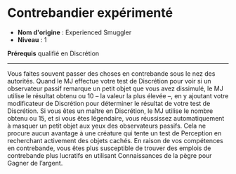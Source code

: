 # Contrebandier expérimenté

 * **Nom d'origine** : Experienced Smuggler
 * **Niveau** : 1


<p><span id="ctl00_MainContent_DetailedOutput"><strong>Prérequis</strong> qualifié en Discrétion<br></span></p>
<hr>
<p>Vous faites souvent passer des choses en contrebande sous le nez des autorités. Quand le MJ effectue votre test de Discrétion pour voir si un observateur passif remarque un petit objet que vous avez dissimulé, le MJ utilise le résultat obtenu ou 10 – la valeur la plus élevée –, en y ajoutant votre modificateur de Discrétion pour déterminer le résultat de votre test de Discrétion. Si vous êtes un maître en Discrétion, le MJ utilise le nombre obtenu ou 15, et si vous êtes légendaire, vous réussissez automatiquement à masquer un petit objet aux yeux des observateurs passifs. Cela ne procure aucun avantage à une créature qui tente un test de Perception en recherchant activement des objets cachés. En raison de vos compétences en contrebande, vous êtes plus susceptible de trouver des emplois de contrebande plus lucratifs en utilisant Connaissances de la pègre pour Gagner de l’argent.&nbsp;</p>